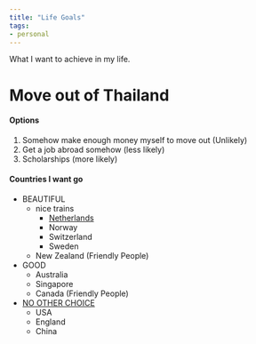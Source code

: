 ```yaml
---
title: "Life Goals"
tags:
- personal
---
```


What I want to achieve in my life.

# Move out of Thailand

#### Options
1. Somehow make enough money myself to move out (Unlikely)
2. Get a job abroad somehow (less likely)
3. Scholarships (more likely)

#### Countries I want go
- BEAUTIFUL
  - nice trains
    - [Netherlands](netherlands.md)
    - Norway 
    - Switzerland 
    - Sweden 
  - New Zealand (Friendly People)
- GOOD
  - Australia
  - Singapore
  - Canada (Friendly People)
- [NO OTHER CHOICE](blogs/nogo.md)
  - USA
  - England
  - China